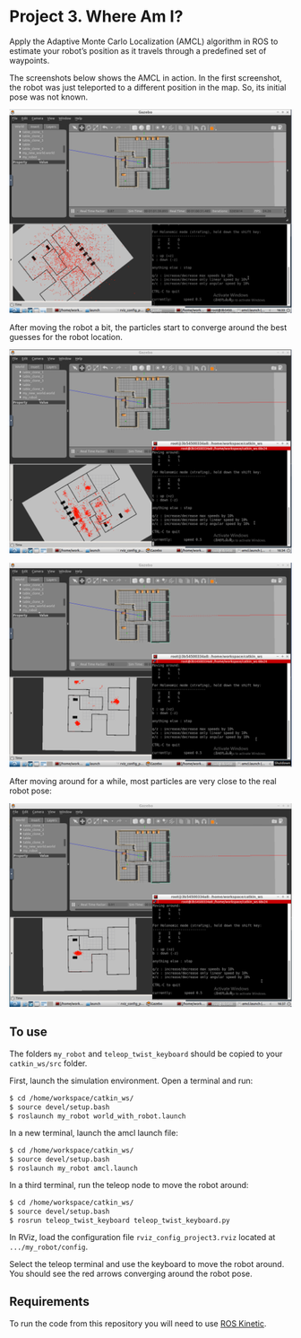# Project 3. Where Am I?
Apply the Adaptive Monte Carlo Localization (AMCL) algorithm in ROS to estimate your robot’s position as it travels through a predefined set of waypoints. 

The screenshots below shows the AMCL in action. In the first screenshot, the robot was just teleported to a different position in the map. So, its initial pose was not known.

![screenshot12_after_teleporting_robot](screenshots/screenshot12_after_teleporting_robot.png)

After moving the robot a bit, the particles start to converge around the best guesses for the robot location.

![screenshot13](screenshots/screenshot13.png)

![screenshot14](screenshots/screenshot14.png)

After moving around for a while, most particles are very close to the real robot pose:

![screenshot16](screenshots/screenshot16.png)


## To use
The folders `my_robot` and `teleop_twist_keyboard` should be copied to your `catkin_ws/src` folder.

First, launch the simulation environment. Open a terminal and run:
```
$ cd /home/workspace/catkin_ws/
$ source devel/setup.bash
$ roslaunch my_robot world_with_robot.launch
```

In a new terminal, launch the amcl launch file:
```
$ cd /home/workspace/catkin_ws/
$ source devel/setup.bash
$ roslaunch my_robot amcl.launch
```

In a third terminal, run the teleop node to move the robot around:
```
$ cd /home/workspace/catkin_ws/
$ source devel/setup.bash
$ rosrun teleop_twist_keyboard teleop_twist_keyboard.py 
```

In RViz, load the configuration file `rviz_config_project3.rviz` located at `.../my_robot/config`.

Select the teleop terminal and use the keyboard to move the robot around. You should see the red arrows converging around the robot pose. 

## Requirements
To run the code from this repository you will need to use [ROS Kinetic](http://wiki.ros.org/kinetic).
